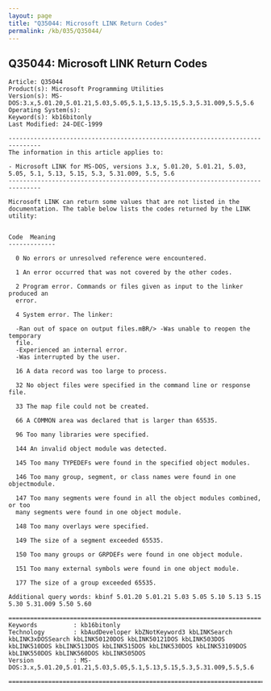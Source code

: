 ```yaml
---
layout: page
title: "Q35044: Microsoft LINK Return Codes"
permalink: /kb/035/Q35044/
---
```


## Q35044: Microsoft LINK Return Codes

	Article: Q35044
	Product(s): Microsoft Programming Utilities
	Version(s): MS-DOS:3.x,5.01.20,5.01.21,5.03,5.05,5.1,5.13,5.15,5.3,5.31.009,5.5,5.6
	Operating System(s): 
	Keyword(s): kb16bitonly
	Last Modified: 24-DEC-1999
	
	-------------------------------------------------------------------------------
	The information in this article applies to:
	
	- Microsoft LINK for MS-DOS, versions 3.x, 5.01.20, 5.01.21, 5.03, 5.05, 5.1, 5.13, 5.15, 5.3, 5.31.009, 5.5, 5.6 
	-------------------------------------------------------------------------------
	
	Microsoft LINK can return some values that are not listed in the
	documentation. The table below lists the codes returned by the LINK
	utility:
	
	
	Code  Meaning
	-------------
	
	  0 No errors or unresolved reference were encountered.
	
	  1 An error occurred that was not covered by the other codes.
	
	  2 Program error. Commands or files given as input to the linker produced an
	  error.
	
	  4 System error. The linker:
	
	  -Ran out of space on output files.mBR/> -Was unable to reopen the temporary
	  file.
	  -Experienced an internal error.
	  -Was interrupted by the user.
	
	  16 A data record was too large to process.
	
	  32 No object files were specified in the command line or response file.
	
	  33 The map file could not be created.
	
	  66 A COMMON area was declared that is larger than 65535.
	
	  96 Too many libraries were specified.
	
	  144 An invalid object module was detected.
	
	  145 Too many TYPEDEFs were found in the specified object modules.
	
	  146 Too many group, segment, or class names were found in one objectmodule.
	
	  147 Too many segments were found in all the object modules combined, or too
	  many segments were found in one object module.
	
	  148 Too many overlays were specified.
	
	  149 The size of a segment exceeded 65535.
	
	  150 Too many groups or GRPDEFs were found in one object module.
	
	  151 Too many external symbols were found in one object module.
	
	  177 The size of a group exceeded 65535.
	
	Additional query words: kbinf 5.01.20 5.01.21 5.03 5.05 5.10 5.13 5.15 5.30 5.31.009 5.50 5.60
	
	======================================================================
	Keywords          : kb16bitonly 
	Technology        : kbAudDeveloper kbZNotKeyword3 kbLINKSearch kbLINK3xDOSSearch kbLINK50120DOS kbLINK50121DOS kbLINK503DOS kbLINK510DOS kbLINK513DOS kbLINK515DOS kbLINK530DOS kbLINK53109DOS kbLINK550DOS kbLINK560DOS kbLINK505DOS
	Version           : MS-DOS:3.x,5.01.20,5.01.21,5.03,5.05,5.1,5.13,5.15,5.3,5.31.009,5.5,5.6
	
	=============================================================================
	
